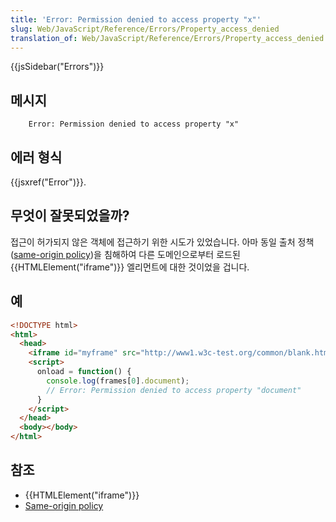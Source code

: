 ```yaml
---
title: 'Error: Permission denied to access property "x"'
slug: Web/JavaScript/Reference/Errors/Property_access_denied
translation_of: Web/JavaScript/Reference/Errors/Property_access_denied
---
```

{{jsSidebar("Errors")}}

## 메시지

```
    Error: Permission denied to access property "x"
```

## 에러 형식

{{jsxref("Error")}}.

## 무엇이 잘못되었을까?

접근이 허가되지 않은 객체에 접근하기 위한 시도가 있었습니다. 아마 동일 출처 정책([same-origin policy](/en-US/docs/Web/Security/Same-origin_policy))을 침해하여 다른 도메인으로부터 로드된 {{HTMLElement("iframe")}} 엘리먼트에 대한 것이었을 겁니다.

## 예

```html
<!DOCTYPE html>
<html>
  <head>
    <iframe id="myframe" src="http://www1.w3c-test.org/common/blank.html"></iframe>
    <script>
      onload = function() {
        console.log(frames[0].document);
        // Error: Permission denied to access property "document"
      }
    </script>
  </head>
  <body></body>
</html>
```

## 참조

- {{HTMLElement("iframe")}}
- [Same-origin policy](/en-US/docs/Web/Security/Same-origin_policy)
